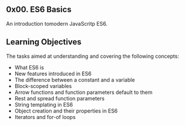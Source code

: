## 0x00. ES6 Basics

An introduction tomodern JavaScritp ES6.

## Learning Objectives

The tasks aimed at understanding and covering the following concepts:

- What ES6 is
- New features introduced in ES6
- The difference between a constant and a variable
- Block-scoped variables
- Arrow functions and function parameters default to them
- Rest and spread function parameters
- String templating in ES6
- Object creation and their properties in ES6
- Iterators and for-of loops
